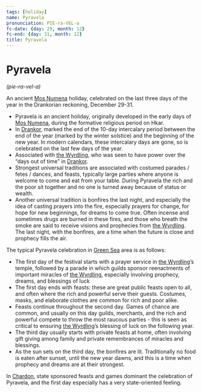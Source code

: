 ```yaml
---
tags: [holiday]
name: Pyravela
pronunciation: PIE-ra-VEL-a
fc-date: {day: 29, month: 12}
fc-end: {day: 31, month: 12}
title: Pyravela
---
```

# Pyravela
*(pie-ra-vel-a)*

An ancient [Mos Numena](<../../cosmology/religions/mos-numena/mos-numena.md>) holiday, celebrated on the last three days of the year in the Drankorian reckoning, December 29-31. 

- Pyravela is an ancient holiday, originally developed in the early days of [Mos Numena](<../../cosmology/religions/mos-numena/mos-numena.md>), during the formative religious period on Hkar.
- In [Drankor](<../../history/drankorian-era/drankorian-empire.md>), marked the end of the 10-day intercalary period between the end of the year (marked by the winter solstice) and the beginning of the new year. In modern calendars, these intercalary days are gone, so is celebrated on the last few days of the year.
- Associated with [the Wyrdling](<../../cosmology/gods/incorporeal-gods/mos-numena-pantheon/the-wyrdling.md>), who was seen to have power over the “days out of time” in [Drankor](<../../history/drankorian-era/drankorian-empire.md>).
- Strongest universal traditions are associated with costumed parades / fetes / dances, and feasts, typically large parties where anyone is welcome to come and eat from your table. During Pyravela the rich and the poor sit together and no one is turned away because of status or wealth. 
- Another universal tradition is bonfires the last night, and especially the idea of casting prayers into the fire, especially prayers for change, for hope for new beginnings, for dreams to come true. Often incense and sometimes drugs are burned in these fires, and those who breath the smoke are said to receive visions and prophecies from [the Wyrdling](<../../cosmology/gods/incorporeal-gods/mos-numena-pantheon/the-wyrdling.md>). The last night, with the bonfires, are a time when the future is close and prophecy fills the air. 

The typical Pyravela celebration in [Green Sea](<../../gazetteer/green-sea.md>) area is as follows:

- The first day of the festival starts with a prayer service in [the Wyrdling](<../../cosmology/gods/incorporeal-gods/mos-numena-pantheon/the-wyrdling.md>)’s temple, followed by a parade in which guilds sponsor reenactments of important miracles of [the Wyrdling](<../../cosmology/gods/incorporeal-gods/mos-numena-pantheon/the-wyrdling.md>), especially involving prophecy, dreams, and blessings of luck
- The first day ends with feasts: these are great public feasts open to all, and often where the rich and powerful serve their guests. Costumes, masks, and elaborate clothes are common for rich and poor alike. 
- Feasts continue throughout the second day. Games of chance are common, and usually on this day guilds, merchants, and the rich and powerful compete to throw the most raucous parties - this is seen as critical to ensuring [the Wyrdling](<../../cosmology/gods/incorporeal-gods/mos-numena-pantheon/the-wyrdling.md>)’s blessing of luck on the following year. 
- The third day usually starts with private feasts at home, often involving gift giving among family and private remembrances of miracles and blessings.
- As the sun sets on the third day, the bonfires are lit. Traditionally no food is eaten after sunset, until the new year dawns, and this is a time when prophecy and dreams are at their strongest.

In [Chardon](<../../gazetteer/west-coast/chardonian-empire/chardon/chardon.md>), state sponsored feasts and games dominant the celebration of Pyravela, and the first day especially has a very state-oriented feeling. 